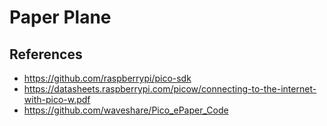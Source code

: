 # Paper Plane


## References

* https://github.com/raspberrypi/pico-sdk
* https://datasheets.raspberrypi.com/picow/connecting-to-the-internet-with-pico-w.pdf
* https://github.com/waveshare/Pico_ePaper_Code
